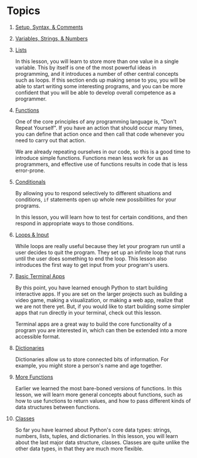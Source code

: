 # Topics

1. [Setup, Syntax, & Comments](1/)

1. [Variables, Strings, & Numbers](2/)

1. [Lists](#)

   In this lesson, you will learn to store more than one value in a single variable. This by itself is one of the most powerful ideas in programming, and it introduces a number of other central concepts such as loops. If this section ends up making sense to you, you will be able to start writing some interesting programs, and you can be more confident that you will be able to develop overall competence as a programmer.

1. [Functions](#)

   One of the core principles of any programming language is, "Don't Repeat Yourself". If you have an action that should occur many times, you can define that action once and then call that code whenever you need to carry out that action.

   We are already repeating ourselves in our code, so this is a good time to introduce simple functions. Functions mean less work for us as programmers, and effective use of functions results in code that is less error-prone.

1. [Conditionals](#)

   By allowing you to respond selectively to different situations and conditions, `if` statements open up whole new possibilities for your programs.

   In this lesson, you will learn how to test for certain conditions, and then respond in appropriate ways to those conditions.

1. [Loops & Input](#)

   While loops are really useful because they let your program run until a user decides to quit the program. They set up an infinite loop that runs until the user does something to end the loop. This lesson also introduces the first way to get input from your program's users.

1. [Basic Terminal Apps](#)

   By this point, you have learned enough Python to start building interactive apps. If you are set on the larger projects such as building a video game, making a visualization, or making a web app, realize that we are not there yet. But, if you would like to start building some simpler apps that run directly in your terminal, check out this lesson.

   Terminal apps are a great way to build the core functionality of a program you are interested in, which can then be extended into a more accessible format.

1. [Dictionaries](#)

   Dictionaries allow us to store connected bits of information. For example, you might store a person's name and age together.

1. [More Functions](#)

   Earlier we learned the most bare-boned versions of functions. In this lesson, we will learn more general concepts about functions, such as how to use functions to return values, and how to pass different kinds of data structures between functions.

1. [Classes](#)

   So far you have learned about Python's core data types: strings, numbers, lists, tuples, and dictionaries. In this lesson, you will learn about the last major data structure, classes. Classes are quite unlike the other data types, in that they are much more flexible.
